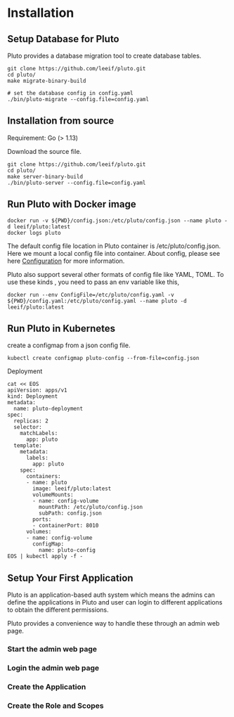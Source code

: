# Installation

## Setup Database for Pluto

Pluto provides a database migration tool to create database tables.

```
git clone https://github.com/leeif/pluto.git
cd pluto/
make migrate-binary-build

# set the database config in config.yaml
./bin/pluto-migrate --config.file=config.yaml
```

## Installation from source

Requirement: Go (> 1.13)

Download the source file.
```
git clone https://github.com/leeif/pluto.git
cd pluto/
make server-binary-build
./bin/pluto-server --config.file=config.yaml
```

## Run Pluto with Docker image
```
docker run -v ${PWD}/config.json:/etc/pluto/config.json --name pluto -d leeif/pluto:latest
docker logs pluto
```
The default config file location in Pluto container is /etc/pluto/config.json.
Here we mount a local config file into container. About config, please see here [Configuration](https://github.com/leeif/pluto/blob/master/docs/configuration.md) for more information.

Pluto also support several other formats of config file like YAML, TOML.
To use these kinds , you need to pass an env variable like this,
```
docker run --env ConfigFile=/etc/pluto/config.yaml -v ${PWD}/config.yaml:/etc/pluto/config.yaml --name pluto -d leeif/pluto:latest
```

## Run Pluto in Kubernetes
create a configmap from a json config file.
```
kubectl create configmap pluto-config --from-file=config.json
```
Deployment
```
cat << EOS
apiVersion: apps/v1
kind: Deployment
metadata:
  name: pluto-deployment
spec:
  replicas: 2
  selector:
    matchLabels:
      app: pluto
  template:
    metadata:
      labels:
        app: pluto
    spec:
      containers:
      - name: pluto
        image: leeif/pluto:latest
        volumeMounts:
        - name: config-volume
          mountPath: /etc/pluto/config.json
          subPath: config.json
        ports:
        - containerPort: 8010
      volumes:
      - name: config-volume
        configMap:
          name: pluto-config
EOS | kubectl apply -f -
```

## Setup Your First Application

Pluto is an application-based auth system which means the admins can define the applications in Pluto and user can login to different applications to obtain the different permissions.

Pluto provides a convenience way to handle these through an admin web page.

### Start the admin web page

### Login the admin web page

### Create the Application

### Create the Role and Scopes